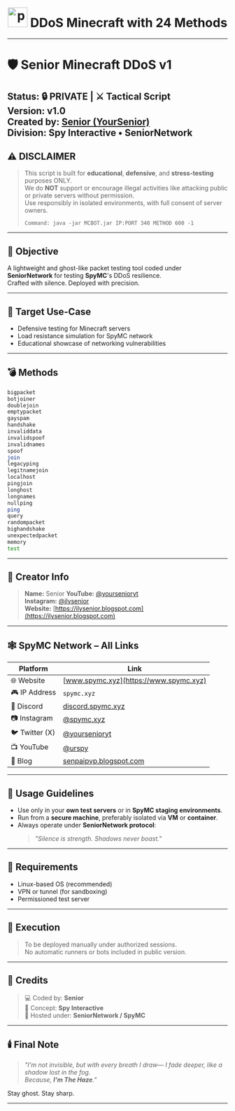 
<h1 align="center">
  <img src="https://cdn0.iconfinder.com/data/icons/database-storage-5/60/server__database__fire__burn__safety-512.png" width="45" height="45" alt="post">
  DDoS Minecraft with 24 Methods
</h1>

---

# 🛡️ Senior Minecraft DDoS v1

**Status:** 🔒 PRIVATE | ⚔️ Tactical Script  
**Version:** v1.0  
**Created by:** [Senior (YourSenior)](https://www.instagram.com/yoursenioryt)  
**Division:** Spy Interactive • SeniorNetwork
---

## ⚠️ DISCLAIMER

> This script is built for **educational**, **defensive**, and **stress-testing** purposes ONLY.  
> We do **NOT** support or encourage illegal activities like attacking public or private servers without permission.  
> Use responsibly in isolated environments, with full consent of server owners.
> 
> ```Command: java -jar MCBOT.jar IP:PORT 340 METHOD 600 -1```

---

## 🎯 Objective

A lightweight and ghost-like packet testing tool coded under **SeniorNetwork** for testing **SpyMC**'s DDoS resilience.  
Crafted with silence. Deployed with precision.

---

## 📡 Target Use-Case

- Defensive testing for Minecraft servers  
- Load resistance simulation for SpyMC network  
- Educational showcase of networking vulnerabilities

---

## 💣 Methods

```bash
bigpacket
botjoiner
doublejoin
emptypacket
gayspam
handshake
invaliddata
invalidspoof
invalidnames
spoof
join
legacyping
legitnamejoin
localhost
pingjoin
longhost
longnames
nullping
ping
query
randompacket
bighandshake
unexpectedpacket
memory
test
```

---

## 🧠 Creator Info

> **Name:** Senior
> **YouTube:** [@yoursenioryt](https://www.youtube.com/@yoursenioryt)  
> **Instagram:** [@ilysenior](https://www.instagram.com/ilysenior)  
> **Website:** [https://ilysenior.blogspot.com](https://ilysenior.blogspot.com)

---

## 🕸️ SpyMC Network – All Links

| Platform        | Link |
|----------------|------|
| 🌐 Website      | [www.spymc.xyz](https://www.spymc.xyz) |
| 🎮 IP Address   | `spymc.xyz` |
| 💬 Discord      | [discord.spymc.xyz](https://discord.spymc.xyz) |
| 📷 Instagram    | [@spymc.xyz](https://instagram.com/spymc.xyz) |
| 🐦 Twitter (X)  | [@yoursenioryt](https://twitter.com/yoursenioryt) |
| 📺 YouTube      | [@urspy](https://www.youtube.com/@urspy) |
| 📖 Blog         | [senpaipvp.blogspot.com](https://senpaipvp.blogspot.com) |

---

## 🚨 Usage Guidelines

- Use only in your **own test servers** or in **SpyMC staging environments**.  
- Run from a **secure machine**, preferably isolated via **VM** or **container**.  
- Always operate under **SeniorNetwork protocol**:  
  > *"Silence is strength. Shadows never boast."*

---

## 🧰 Requirements
- Linux-based OS (recommended)  
- VPN or tunnel (for sandboxing)  
- Permissioned test server

---

## 🧩 Execution

> To be deployed manually under authorized sessions.  
> No automatic runners or bots included in public version.

---

## 🧤 Credits

> 💻 Coded by: **Senior**  
> 🧠 Concept: **Spy Interactive**  
> 🔗 Hosted under: **SeniorNetwork / SpyMC**

---

## 🕯️ Final Note

> *"I'm not invisible, but with every breath I draw— I fade deeper, like a shadow lost in the fog.  
> Because, **I'm The Haze**."*

Stay ghost. Stay sharp.

---
```
